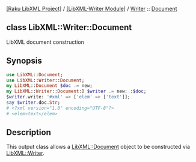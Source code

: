 [[Raku LibXML Project]](https://libxml-raku.github.io)
 / [[LibXML-Writer Module]](https://libxml-raku.github.io/LibXML-Writer-raku)
 / [Writer](https://libxml-raku.github.io/LibXML-Writer-raku/Writer)
 :: [Document](https://libxml-raku.github.io/LibXML-Writer-raku/Writer/Document)

class LibXML::Writer::Document
------------------------------

LibXML document construction

Synopsis
--------

```raku
use LibXML::Document;
use LibXML::Writer::Document;
my LibXML::Document $doc .= new;
my LibXML::Writer::Document:D $writer .= new: :$doc;
$writer.write: '#xml' => ['elem' => ['text']];
say $writer.doc.Str;
# <?xml version="1.0" encoding="UTF-8"?>
# <elem>text</elem>
```

Description
-----------

This output class allows a [LibXML::Document](https://libxml-raku.github.io/LibXML-raku/Document) object to be constructed via [LibXML::Writer](https://libxml-raku.github.io/LibXML-Writer-raku/Writer).

